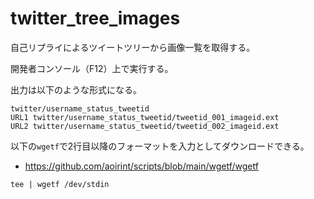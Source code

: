 # twitter_tree_images

自己リプライによるツイートツリーから画像一覧を取得する。

開発者コンソール（F12）上で実行する。

出力は以下のような形式になる。

```
twitter/username_status_tweetid
URL1 twitter/username_status_tweetid/tweetid_001_imageid.ext
URL2 twitter/username_status_tweetid/tweetid_002_imageid.ext
```

以下の`wgetf`で2行目以降のフォーマットを入力としてダウンロードできる。

- https://github.com/aoirint/scripts/blob/main/wgetf/wgetf

```shell
tee | wgetf /dev/stdin
```

